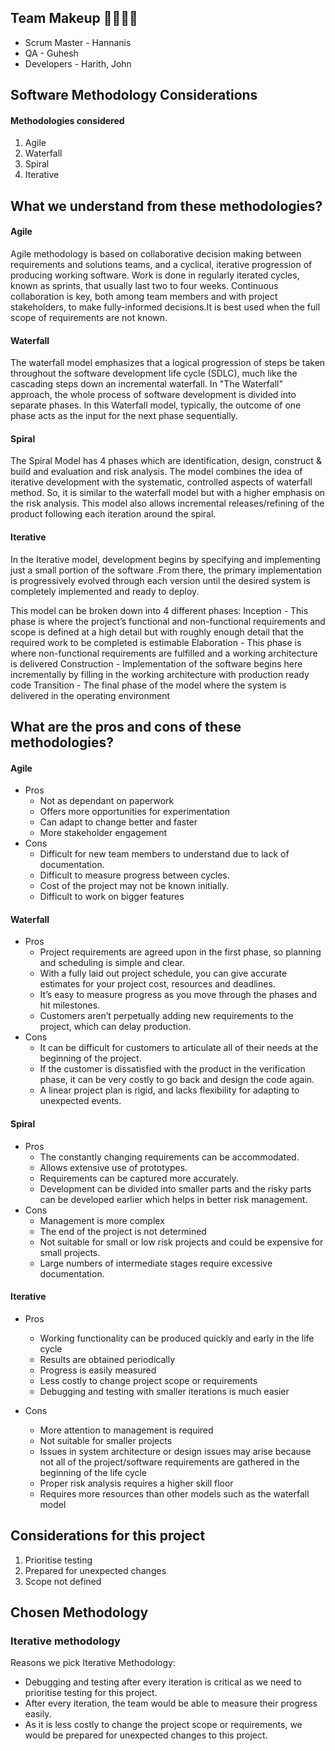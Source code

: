 ## Team Makeup 👦👦👦👩
- Scrum Master - Hannanis
- QA - Guhesh
- Developers - Harith, John

## Software Methodology Considerations
#### Methodologies considered
1. Agile
2. Waterfall
3. Spiral 
4. Iterative

## What we understand from these methodologies?

#### Agile

Agile methodology is based on collaborative decision making between requirements and solutions teams, and a cyclical, iterative progression of producing working software. Work is done in regularly iterated cycles, known as sprints, that usually last two to four weeks. Continuous collaboration is key, both among team members and with project stakeholders, to make fully-informed decisions.It is best used when the full scope of requirements are not known.

#### Waterfall

The waterfall model emphasizes that a logical progression of steps be taken throughout the software development life cycle (SDLC), much like the cascading steps down an incremental waterfall. In "The Waterfall" approach, the whole process of software development is divided into separate phases. In this Waterfall model, typically, the outcome of one phase acts as the input for the next phase sequentially.

#### Spiral

The Spiral Model has 4 phases which are identification, design, construct & build and evaluation and risk analysis. The model combines the idea of iterative development with the systematic, controlled aspects of waterfall method. So, it is similar to the waterfall model but with a higher emphasis on the risk analysis. This model also allows incremental releases/refining of the product following each iteration around the spiral.

#### Iterative
In the Iterative model, development begins by specifying and implementing just a small portion of the software .From there, the primary implementation is progressively evolved through each version until the desired system is completely implemented and ready to deploy. 

This model can be broken down into 4 different phases:
Inception - This phase is where the project’s functional and non-functional requirements and scope is defined at a high detail but with roughly enough detail that the required work to be completed is estimable
Elaboration - This phase is where non-functional requirements are fulfilled and a working architecture is delivered
Construction - Implementation of the software begins here incrementally by filling in the working architecture with production ready code
Transition - The final phase of the model where the system is delivered in the operating environment

## What are the pros and cons of these methodologies?
#### Agile

- Pros
  - Not as dependant on paperwork
  - Offers more opportunities for experimentation
  - Can adapt to change better and faster
  - More stakeholder engagement
- Cons
  - Difficult for new team members to understand due to lack of documentation.
  - Difficult to measure progress between cycles.
  - Cost of the project may not be known initially.
  - Difficult to work on bigger features


#### Waterfall

- Pros
  - Project requirements are agreed upon in the first phase, so planning and scheduling is simple and clear.
  - With a fully laid out project schedule, you can give accurate estimates for your project cost, resources and deadlines.
  - It’s easy to measure progress as you move through the phases and hit milestones.
  - Customers aren’t perpetually adding new requirements to the project, which can delay production.  
- Cons        
  - It can be difficult for customers to articulate all of their needs at the beginning of the project.
  - If the customer is dissatisfied with the product in the verification phase, it can be very costly to go back and design the code again.
  - A linear project plan is rigid, and lacks flexibility for adapting to unexpected events.
  
#### Spiral

- Pros
  - The constantly changing requirements can be accommodated.
  - Allows extensive use of prototypes.
  - Requirements can be captured more accurately.
  - Development can be divided into smaller parts and the risky parts can be developed earlier which helps in better risk management.
- Cons
  - Management is more complex
  - The end of the project is not determined
  - Not suitable for small or low risk projects and could be expensive for small projects.
  - Large numbers of intermediate stages require excessive documentation.

#### Iterative
- Pros
  - Working functionality can be produced quickly and early in the life cycle
  - Results are obtained periodically
  - Progress is easily measured
  - Less costly to change project scope or requirements
  - Debugging and testing with smaller iterations is much easier

- Cons
  - More attention to management is required
  - Not suitable for smaller projects
  - Issues in system architecture or design issues may arise because not all of the project/software requirements are gathered in the beginning of the life cycle
  - Proper risk analysis requires a higher skill floor
  - Requires more resources than other models such as the waterfall model

 
 ## Considerations for this project
 1. Prioritise testing
 2. Prepared for unexpected changes 
 3. Scope not defined
 
 ## Chosen Methodology
 ### Iterative methodology
 Reasons we pick Iterative Methodology:
  - Debugging and testing after every iteration is critical as we need to prioritise testing for this project.
  - After every iteration, the team would be able to measure their progress easily.
  - As it is less costly to change the project scope or requirements, we would be prepared for unexpected changes to this project.

